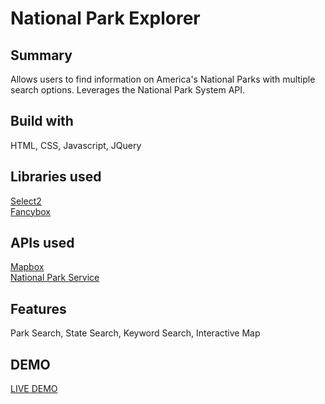 # National Park Explorer

## Summary
Allows users to find information on America's National Parks with multiple search options. Leverages the National Park System API.

## Build with
HTML, CSS, Javascript, JQuery

## Libraries used
[Select2](https://select2.org/) <br>
[Fancybox](https://fancyapps.com/fancybox/3/)

## APIs used
[Mapbox](https://www.mapbox.com/developers/) <br>
[National Park Service](https://www.nps.gov/subjects/digital/nps-data-api.htm)


## Features
Park Search, State Search, Keyword Search, Interactive Map

## DEMO
[LIVE DEMO](https://quanda.github.io/natl-park-explorer/)

